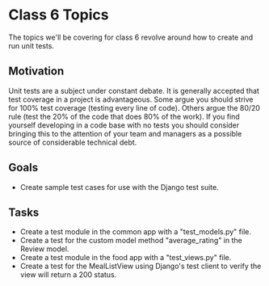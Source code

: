 Class 6 Topics
==============

The topics we'll be covering for class 6 revolve around how to create and run unit tests.

Motivation
----------

Unit tests are a subject under constant debate.  It is generally accepted that test coverage in a project is advantageous.  Some argue you should strive for 100% test coverage (testing every line of code).  Others argue the 80/20 rule (test the 20% of the code that does 80% of the work).  If you find yourself developing in a code base with no tests you should consider bringing this to the attention of your team and managers as a possible source of considerable technical debt.      

Goals
-----

 - Create sample test cases for use with the Django test suite.

Tasks
-----

 - Create a test module in the common app with a "test_models.py" file.
 - Create a test for the custom model method "average_rating" in the Review model.
 - Create a test module in the food app with a "test_views.py" file.
 - Create a test for the MealListView using Django's test client to verify the view will return a 200 status.
